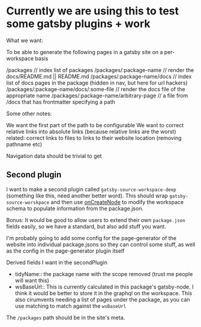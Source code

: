 # Currently we are using this to test some gatsby plugins + work

What we want:

To be able to generate the following pages in a gatsby site on a per-workspace basis

/packages // index list of packages
/packages/:package-name // render the docs/README.md || README.md
/packages/:package-name/docs // index list of docs pages in the package (hidden in nav, but here for url hackers)
/packages/:package-name/docs/:some-file // render the docs file of the appropriate name
/packages/:package-name/arbitrary-page // a file from /docs that has frontmatter specifying a path

Some other notes:

We want the first part of the path to be configurable
We want to correct relative links into absolute links (because relative links are the worst)
related: correct links to files to links to their website location (removing pathname etc)

Navigation data should be trivial to get

## Second plugin

I want to make a second plugin called `gatsby-source-workspace-deep` (something like this, need another better word).
This should wrap `gatsby-source-worskpace` and then use [onCreateNode](https://www.gatsbyjs.org/docs/node-apis/#onCreateNode)
to modify the workspace schema to populate information from the package.json.

Bonus: It would be good to allow users to extend their own `package.json` fields easily, so we have a standard, but also add stuff you want.

I'm probably going to add some config for the page-generator of the website into individual package.jsons so they can control some stuff,
as well as the config in the page-generator plugin itself

Derived fields I want in the secondPlugin

- tidyName:: the package name with the scope removed (trust me people will want this)
- wsBaseUrl:: This is currently calculated in this package's gatsby-node. I think it would be better to store it in the graphql on the workspace. This also cirumvents needing a list of pages under the package, as you can use matching to match against the `wsBaseUrl`

The `/packages` path should be in the site's meta.
